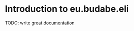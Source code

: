 # Introduction to eu.budabe.eli

TODO: write [great documentation](http://jacobian.org/writing/great-documentation/what-to-write/)
